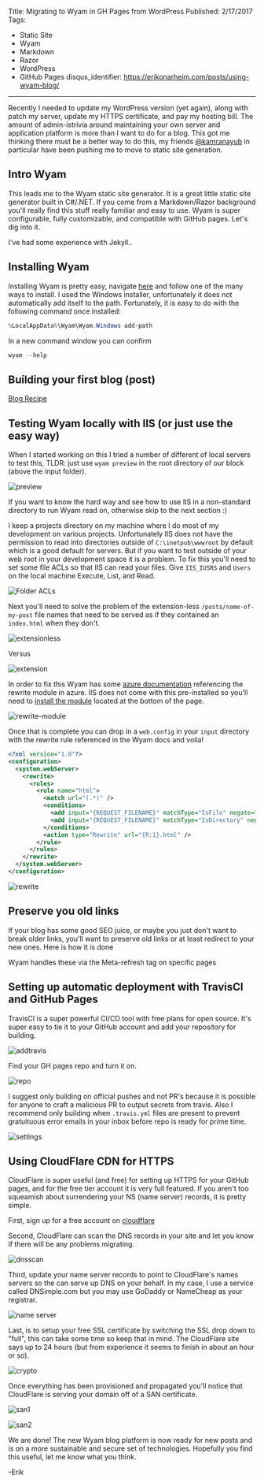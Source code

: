 Title: Migrating to Wyam in GH Pages from WordPress
Published: 2/17/2017
Tags: 
 - Static Site
 - Wyam
 - Markdown
 - Razor
 - WordPress
 - GitHub Pages
disqus_identifier: https://erikonarheim.com/posts/using-wyam-blog/
---
Recently I needed to update my WordPress version (yet again), along with patch my server, update my HTTPS certificate, and pay my hosting bill. The amount of admin-istrivia around maintaining your own server and application platform is more than I want to do for a blog. This got me thinking there must be a better way to do this, my friends [@kamranayub](https://twitter.com/kamranayub) in particular have been pushing me to move to static site generation.

## Intro Wyam

This leads me to the Wyam static site generator. It is a great little static site generator built in C#/.NET. If you come from a Markdown/Razor background you'll really find this stuff really familiar and easy to use. Wyam is super configurable, fully customizable, and compatible with GitHub pages. Let's dig into it.

I've had some experience with Jekyll..


## Installing Wyam

Installing Wyam is pretty easy, navigate [here](https://wyam.io/docs/usage/obtaining) and follow one of the many ways to install. I used the Windows installer, unfortunately it does not automatically add itself to the path. Fortunately, it is easy to do with the following command once installed:

```powershell
%LocalAppData%\Wyam\Wyam.Windows add-path
```

In a new command window you can confirm 

```powershell
wyam --help
```


## Building your first blog (post)

[Blog Recipe](https://wyam.io/recipes/blog/overview)


## Testing Wyam locally with IIS (or just use the easy way)

When I started working on this I tried a number of different of local servers to test this, TLDR: just use `wyam preview` in the root directory of our block (above the input folder). 

![preview](images\wyam-preview2.png)

If you want to know the hard way and see how to use IIS in a non-standard directory to run Wyam read on, otherwise skip to the next section :)

I keep a projects directory on my machine where I do most of my development on various projects. Unfortunately IIS does not have the permission to read into directories outside of `C:\inetpub\wwwroot` by default which is a good default for servers. But if you want to test outside of your web root in your development space it is a problem. To fix this you'll need to set some file ACLs so that IIS can read your files. Give `IIS_IUSRS` and `Users` on the local machine Execute, List, and Read.

![Folder ACLs](images\iis-perms.PNG)

Next you'll need to solve the problem of the extension-less `/posts/name-of-my-post` file names that need to be served as if they contained an `index.html` when they don't.

![extensionless](images\url-non-rewrite.PNG)

Versus

![extension](images\url-non-rewrite-html.PNG)

In order to fix this Wyam has some [azure documentation]() referencing the rewrite module in azure. IIS does not come with this pre-installed so you'll need to [install the module](https://www.iis.net/downloads/microsoft/url-rewrite) located at the bottom of the page.

![rewrite-module](images\download-rewrite.PNG)

Once that is complete you can drop in a `web.config` in your `input` directory with the rewrite rule referenced in the Wyam docs and voila! 

```xml
<?xml version="1.0"?>
<configuration>
  <system.webServer>
    <rewrite>
      <rules>
        <rule name="html">
          <match url="(.*)" />
          <conditions>
            <add input="{REQUEST_FILENAME}" matchType="IsFile" negate="true" />
            <add input="{REQUEST_FILENAME}" matchType="IsDirectory" negate="true" />
          </conditions>
          <action type="Rewrite" url="{R:1}.html" />
        </rule>
      </rules>
    </rewrite>
  </system.webServer>
</configuration>
```
![rewrite](images\url-rewrite.PNG)

## Preserve you old links

If your blog has some good SEO juice, or maybe you just don't want to break older links, you'll want to preserve old links or at least redirect to your new ones. Here is how it is done

Wyam handles these via the Meta-refresh tag on specific pages

## Setting up automatic deployment with TravisCI and GitHub Pages

TravisCI is a super powerful CI/CD tool with free plans for open source. It's super easy to tie it to your GitHub account and add your repository for building.

![addtravis](images\travis.PNG)

Find your GH pages repo and turn it on.

![repo](images\ghrepo.PNG)

I suggest only building on official pushes and not PR's because it is possible for anyone to craft a malicious PR to output secrets from travis. Also I recommend only building when `.travis.yml` files are present to prevent gratuituous error emails in your inbox before repo is ready for prime time.

![settings](images\travis-settings.PNG)


## Using CloudFlare CDN for HTTPS

CloudFlare is super useful (and free) for setting up HTTPS for your GitHub pages, and for the free tier account it is very full featured. If you aren't too squeamish about surrendering your NS (name server) records, it is pretty simple.

First, sign up for a free account on [cloudflare](https://www.cloudflare.com/)

Second, CloudFlare can scan the DNS records in your site and let you know if there will be any problems migrating.

![dnsscan](images\cloudflarescan.PNG)

Third, update your name server records to point to CloudFlare's names servers so the can serve up DNS on your behalf. In my case, I use a service called DNSimple.com but you may use GoDaddy or NameCheap as your registrar.

![name server](images\dnsimplenameservers.PNG)

Last, is to setup your free SSL certificate by switching the SSL drop down to "full", this can take some time so keep that in mind. The CloudFlare site says up to 24 hours (but from experience it seems to finish in about an hour or so).

![crypto](images\cloudflare-crypto.PNG)

Once everything has been provisioned and propagated you'll notice that CloudFlare is serving your domain off of a SAN certificate.

![san1](images\san-cert.PNG)

![san2](images\cloudflarescan2.PNG)


We are done! The new Wyam blog platform is now ready for new posts and is on a more sustainable and secure set of technologies. Hopefully you find this useful, let me know what you think.

-Erik

